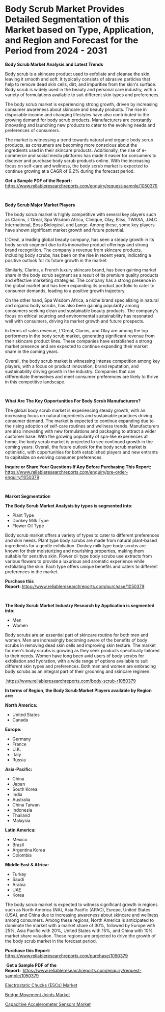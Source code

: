 <p><h1>Body Scrub Market Provides Detailed Segmentation of this Market based on Type, Application, and Region and Forecast for the Period from 2024 - 2031</h1></p><p><strong>Body Scrub Market Analysis and Latest Trends</strong></p>
<p><p>Body scrub is a skincare product used to exfoliate and cleanse the skin, leaving it smooth and soft. It typically consists of abrasive particles that help to remove dead skin cells, dirt, and impurities from the skin's surface. Body scrub is widely used in the beauty and personal care industry, with a variety of formulations available to suit different skin types and preferences.</p><p>The body scrub market is experiencing strong growth, driven by increasing consumer awareness about skincare and beauty products. The rise in disposable income and changing lifestyles have also contributed to the growing demand for body scrub products. Manufacturers are constantly innovating and launching new products to cater to the evolving needs and preferences of consumers.</p><p>The market is witnessing a trend towards natural and organic body scrub products, as consumers are becoming more conscious about the ingredients used in their skincare products. Additionally, the rise of e-commerce and social media platforms has made it easier for consumers to discover and purchase body scrub products online. With the increasing focus on self-care and wellness, the body scrub market is expected to continue growing at a CAGR of 9.2% during the forecast period.</p></p>
<p><strong>Get a Sample PDF of the Report:&nbsp;</strong> <a href="https://www.reliableresearchreports.com/enquiry/request-sample/1050379">https://www.reliableresearchreports.com/enquiry/request-sample/1050379</a></p>
<p>&nbsp;</p>
<p><strong>Body Scrub Major Market Players</strong></p>
<p><p>The body scrub market is highly competitive with several key players such as Clarins, L'Oreal, Spa Wisdom Africa, Clinique, Olay, Bliss, TWASA, J.M.C. International, Boss Biological, and Lange. Among these, some key players have shown significant market growth and future potential.</p><p>L'Oreal, a leading global beauty company, has seen a steady growth in its body scrub segment due to its innovative product offerings and strong brand recognition. The company's revenue from skincare products, including body scrubs, has been on the rise in recent years, indicating a positive outlook for its future growth in the market.</p><p>Similarly, Clarins, a French luxury skincare brand, has been gaining market share in the body scrub segment as a result of its premium quality products and effective marketing strategies. The company has a strong presence in the global market and has been expanding its product portfolio to cater to consumer demands, leading to a positive growth trajectory.</p><p>On the other hand, Spa Wisdom Africa, a niche brand specializing in natural and organic body scrubs, has also been gaining popularity among consumers seeking clean and sustainable beauty products. The company's focus on ethical sourcing and environmental sustainability has resonated well with consumers, driving its market growth and future prospects.</p><p>In terms of sales revenue, L'Oreal, Clarins, and Olay are among the top performers in the body scrub market, generating significant revenue from their skincare product lines. These companies have established a strong market presence and are expected to continue expanding their market share in the coming years.</p><p>Overall, the body scrub market is witnessing intense competition among key players, with a focus on product innovation, brand reputation, and sustainability driving growth in the industry. Companies that can differentiate themselves and meet consumer preferences are likely to thrive in this competitive landscape.</p></p>
<p>&nbsp;</p>
<p><strong>What Are The Key Opportunities For Body Scrub Manufacturers?</strong></p>
<p><p>The global body scrub market is experiencing steady growth, with an increasing focus on natural ingredients and sustainable practices driving consumer demand. The market is expected to continue expanding due to the rising adoption of self-care routines and wellness trends. Manufacturers are also innovating with new formulations and packaging to attract a wider customer base. With the growing popularity of spa-like experiences at home, the body scrub market is projected to see continued growth in the coming years. Overall, the future outlook for the body scrub market is optimistic, with opportunities for both established players and new entrants to capitalize on evolving consumer preferences.</p></p>
<p><strong>Inquire or Share Your Questions If Any Before Purchasing This Report:</strong> <a href="https://www.reliableresearchreports.com/enquiry/pre-order-enquiry/1050379">https://www.reliableresearchreports.com/enquiry/pre-order-enquiry/1050379</a></p>
<p>&nbsp;</p>
<p><strong>Market Segmentation</strong></p>
<p><strong>The Body Scrub Market Analysis by types is segmented into:</strong></p>
<p><ul><li>Plant Type</li><li>Donkey Milk Type</li><li>Flower Oil Type</li></ul></p>
<p><p>Body scrub market offers a variety of types to cater to different preferences and skin needs. Plant type body scrubs are made from natural plant-based ingredients for a gentle exfoliation. Donkey milk type body scrubs are known for their moisturizing and nourishing properties, making them suitable for sensitive skin. Flower oil type body scrubs use extracts from various flowers to provide a luxurious and aromatic experience while exfoliating the skin. Each type offers unique benefits and caters to different preferences in the market.</p></p>
<p><strong>Purchase this Report:&nbsp;</strong><a href="https://www.reliableresearchreports.com/purchase/1050379">https://www.reliableresearchreports.com/purchase/1050379</a></p>
<p>&nbsp;</p>
<p><strong>The Body Scrub Market Industry Research by Application is segmented into:</strong></p>
<p><ul><li>Men</li><li>Women</li></ul></p>
<p><p>Body scrubs are an essential part of skincare routine for both men and women. Men are increasingly becoming aware of the benefits of body scrubs in removing dead skin cells and improving skin texture. The market for men's body scrubs is growing as they seek products specifically tailored to their needs. Women have long been avid users of body scrubs for exfoliation and hydration, with a wide range of options available to suit different skin types and preferences. Both men and women are embracing body scrubs as an integral part of their grooming and skincare regimen.</p></p>
<p><a href="https://www.reliableresearchreports.com/body-scrub-r1050379">&nbsp;https://www.reliableresearchreports.com/body-scrub-r1050379</a></p>
<p><strong>In terms of Region, the Body Scrub Market Players available by Region are:</strong></p>
<p>
    <p> <strong> North America: </strong>
        <ul>
            <li>United States</li>
            <li>Canada</li>
        </ul>
        </p> 
    <p> <strong> Europe: </strong>
        <ul>
            <li>Germany</li>
            <li>France</li>
            <li>U.K.</li>
            <li>Italy</li>
            <li>Russia</li>
        </ul>
        </p> 
    <p> <strong> Asia-Pacific: </strong>
        <ul>
            <li>China</li>
            <li>Japan</li>
            <li>South Korea</li>
            <li>India</li>
            <li>Australia</li>
            <li>China Taiwan</li>
            <li>Indonesia</li>
            <li>Thailand</li>
            <li>Malaysia</li>
        </ul>
        </p> 
    <p> <strong> Latin America: </strong>
        <ul>
            <li>Mexico</li>
            <li>Brazil</li>
            <li>Argentina Korea</li>
            <li>Colombia</li>
        </ul>
        </p> 
    <p> <strong> Middle East & Africa: </strong>
        <ul>
            <li>Turkey</li>
            <li>Saudi</li>
            <li>Arabia</li>
            <li>UAE</li>
            <li>Korea</li>
        </ul>
    </p>
    </p>
<p><p>The body scrub market is expected to witness significant growth in regions such as North America (NA), Asia Pacific (APAC), Europe, United States (USA), and China due to increasing awareness about skincare and wellness among consumers. Among these regions, North America is anticipated to dominate the market with a market share of 30%, followed by Europe with 25%, Asia Pacific with 20%, United States with 15%, and China with 10% market share valuation. These regions are projected to drive the growth of the body scrub market in the forecast period.</p></p>
<p><strong>Purchase this Report: </strong><a href="https://www.reliableresearchreports.com/purchase/1050379">https://www.reliableresearchreports.com/purchase/1050379</a></p>
<p>&nbsp;<strong>Get a Sample PDF of the Report:&nbsp;&nbsp;</strong><a href="https://www.reliableresearchreports.com/enquiry/request-sample/1050379">https://www.reliableresearchreports.com/enquiry/request-sample/1050379</a></p>
<p><strong></strong></p>
<p><p><a href="https://medium.com/@sarabits4122023/electrostatic-chucks-escs-market-market-segmentation-geographical-regions-and-market-forcast-ac289adc9e52">Electrostatic Chucks (ESCs) Market</a></p><p><a href="https://github.com/connormarshall794/Market-Research-Report-List-1/blob/main/bridge-movement-joints-market.md">Bridge Movement Joints Market</a></p><p><a href="https://medium.com/@lavernacole31/capacitive-accelerometer-sensors-market-forecasts-market-trends-and-impact-analysis-2024-2031-56d23ca321b3">Capacitive Accelerometer Sensors Market</a></p></p>